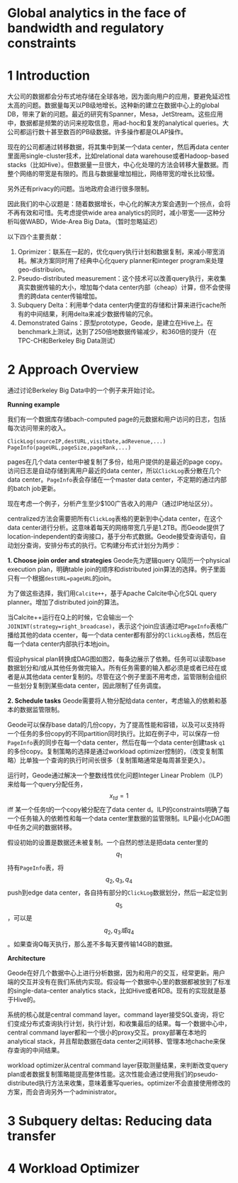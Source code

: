 # Global analytics in the face of bandwidth and regulatory constraints

# 1 Introduction

大公司的数据都会分布式地存储在全球各地，因为面向用户的应用，要避免延迟性太高的问题。数据量每天以PB级地增长。这种新的建立在数据中心上的global DB，带来了新的问题。最近的研究有Spanner，Mesa，JetStream。这些应用中，数据都是频繁的访问来挖取信息，用ad-hoc和复发的analytical queries。大公司都运行数十甚至数百的PB级数据。许多操作都是OLAP操作。

现在的公司都通过转移数据，将其集中到某一个data center，然后再data center里面用single-cluster技术，比如relational data warehouse或者Hadoop-based stacks（比如Hive）。但数据量一旦很大，中心化处理的方法会转移大量数据。而整个网络的带宽是有限的。而且与数据量增加相比，网络带宽的增长比较慢。

另外还有privacy的问题。当地政府会进行很多限制。

因此我们的中心议题是：随着数据增长，中心化的解决方案会遇到一个拐点，会将不再有效和可惜。先考虑提供wide area analytics的同时，减小带宽——这种分析叫做WABD，Wide-Area Big Data。（暂时忽略延迟）

以下四个主要贡献：
1. Oprimizer：联系在一起的，优化query执行计划和数据复制，来减小带宽消耗。解决方案同时用了经典中心化query planner和integer program来处理geo-distribuion。
2. Pseudo-distributed measurement：这个技术可以改善query执行，来收集真实数据传输的大小，增加每个data center内部（cheap）计算，但不会使得贵的跨data center传输增加。
3. Subquery Delta：利用单个data center内便宜的存储和计算来进行cache所有的中间结果，利用delta来减少数据传输的冗余。
4. Demonstrated Gains：原型prototype，Geode，是建立在Hive上。在benchmark上测试，达到了250倍地数据传输减少，和360倍的提升（在TPC-CH和Berkeley Big Data测试）

# 2 Approach Overview

通过讨论Berkeley Big Data中的一个例子来开始讨论。

**Running example**

我们有一个数据库存储bach-computed page的元数据和用户访问的日志，包括每次访问带来的收入。

```
ClickLog(sourceIP,destURL,visitDate,adRevenue,...)
PageInfo(pageURL,pageSize,pageRank,...)
```

pages在几个data center中被复制了多份，给用户提供的是最近的page copy。访问日志是自动存储到离用户最近的data center，所以`ClickLog`表分散在几个data center。`PageInfo`表会存储在一个master data center，不定期的通过内部的batch job更新。

现在考虑一个例子，分析产生至少$100广告收入的用户（通过IP地址区分）。

centralized方法会需要把所有`ClickLog`表格的更新到中心data center，在这个data center进行分析。这意味着每天的网络带宽几乎是1.2TB。而Geode提供了location-independent的查询接口，基于分布式数据。Geode接受查询语句，自动划分查询，安排分布式的执行。它构建分布式计划分为两步：

**1. Choose join order and strategies** Geode先为逻辑query Q简历一个physical execution plan，明确table join的顺序和distributed join算法的选择。例子里面只有一个根据`destURL=pageURL`的join。

为了做这些选择，我们用`Calcite++`，基于Apache Calcite中心化SQL query planner。增加了distributed join的算法。

当Calcite++运行在Q上的时候，它会输出一个`JOININT(strategy=right_broadcase)`，表示这个join应该通过吧`PageInfo`表格广播给其他的data ccenter，每一个data center都有部分的`ClickLog`表格，然后在每一个data center内部执行本地join。

假设physical plan转换成DAG图如图2，每条边展示了依赖。任务可以读取base数据划分和/或从其他任务做完输入。所有任务需要的输入都必须是或者已经在或者是从其他data center复制的。尽管在这个例子里面不用考虑，监管限制会组织一些划分复制到某些data center，因此限制了任务调度。

**2. Schedule tasks** Geode需要将人物分配给data center，考虑输入的依赖和基本的数据监管限制。

Geode可以保存base data的几份copy，为了提高性能和容错，以及可以支持将一个任务的多份copy的不同partition同时执行。比如在例子中，可以保存一份`PageInfo`表的同步在每一个data center，然后在每一个data center创建task `q1`的多份copy。复制策略的选择是通过workload optimizer控制的，（改变复制策略）比单独一个查询的执行时间长很多（复制策略通常是每周甚至更久）。

运行时，Geode通过解决一个整数线性优化问题Integer Linear Problem（ILP）来给每一个query分配任务，$$x_{td}=1$$ iff 某一个任务t的一个copy被分配在了data center d。ILP的constraints明确了每一个任务输入的依赖性和每一个data center里数据的监管限制。ILP最小化DAG图中任务之间的数据转移。

假设初始的设置是数据还未被复制。一个自然的想法是把data center里的$$q_1$$持有`PageInfo`表，将$$q_2,q_3,q_4$$push到edge data center，各自持有部分的`ClickLog`数据划分，然后一起定位到$$q_5$$，可以是$$q_2,q_3或q_4$$。如果查询Q每天执行，那么差不多每天要传输14GB的数据。

**Architecture**

Geode在好几个数据中心上进行分析数据，因为和用户的交互，经常更新。用户端的交互并没有在我们系统内实现。假设每一个数据中心里的数据都被放到了标准的single-data-center analytics stack，比如Hive或者RDB。现有的实现就是基于Hive的。

系统的核心就是central command layer。command layer接受SQL查询，将它们变成分布式查询执行计划，执行计划，和收集最后的结果。每一个数据中心中，central command layer都和一个很小的proxy交互。proxy部署在本地的analytical stack，并且帮助数据在data center之间转移、管理本地chache来保存查询的中间结果。

workload optimizer从central command layer获取测量结果，来判断改变query plan或者数据复制策略能提高整体性能。这次性能会通过使用我们的pseudo-distributed执行方法来收集，意味着重写queries。optimizer不会直接使用修改的方案，而会咨询另外一个administrator。

# 3 Subquery deltas: Reducing data transfer

# 4 Workload Optimizer

# 

